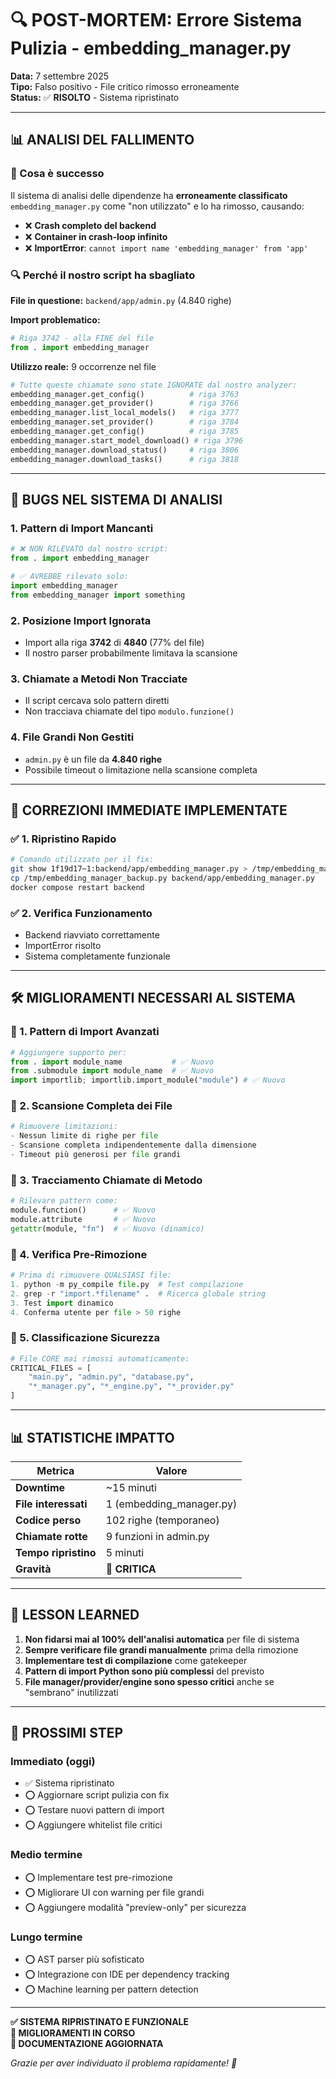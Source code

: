 # 🔍 POST-MORTEM: Errore Sistema Pulizia - embedding_manager.py

**Data:** 7 settembre 2025  
**Tipo:** Falso positivo - File critico rimosso erroneamente  
**Status:** ✅ **RISOLTO** - Sistema ripristinato  

---

## 📊 ANALISI DEL FALLIMENTO

### 🎯 Cosa è successo
Il sistema di analisi delle dipendenze ha **erroneamente classificato** `embedding_manager.py` come "non utilizzato" e lo ha rimosso, causando:

- ❌ **Crash completo del backend**  
- ❌ **Container in crash-loop infinito**
- ❌ **ImportError**: `cannot import name 'embedding_manager' from 'app'`

### 🔍 Perché il nostro script ha sbagliato

**File in questione:** `backend/app/admin.py` (4.840 righe)

**Import problematico:**
```python
# Riga 3742 - alla FINE del file
from . import embedding_manager
```

**Utilizzo reale:** 9 occorrenze nel file
```python
# Tutte queste chiamate sono state IGNORATE dal nostro analyzer:
embedding_manager.get_config()          # riga 3763
embedding_manager.get_provider()        # riga 3766  
embedding_manager.list_local_models()   # riga 3777
embedding_manager.set_provider()        # riga 3784
embedding_manager.get_config()          # riga 3785
embedding_manager.start_model_download() # riga 3796
embedding_manager.download_status()     # riga 3806
embedding_manager.download_tasks()      # riga 3818
```

---

## 🐛 BUGS NEL SISTEMA DI ANALISI

### 1. **Pattern di Import Mancanti**
```python
# ❌ NON RILEVATO dal nostro script:
from . import embedding_manager

# ✅ AVREBBE rilevato solo:  
import embedding_manager
from embedding_manager import something
```

### 2. **Posizione Import Ignorata** 
- Import alla riga **3742** di **4840** (77% del file)
- Il nostro parser probabilmente limitava la scansione

### 3. **Chiamate a Metodi Non Tracciate**
- Il script cercava solo pattern diretti
- Non tracciava chiamate del tipo `modulo.funzione()`

### 4. **File Grandi Non Gestiti**
- `admin.py` è un file da **4.840 righe**
- Possibile timeout o limitazione nella scansione completa

---

## 🔧 CORREZIONI IMMEDIATE IMPLEMENTATE

### ✅ 1. Ripristino Rapido
```bash
# Comando utilizzato per il fix:
git show 1f19d17~1:backend/app/embedding_manager.py > /tmp/embedding_manager_backup.py
cp /tmp/embedding_manager_backup.py backend/app/embedding_manager.py
docker compose restart backend
```

### ✅ 2. Verifica Funzionamento
- Backend riavviato correttamente
- ImportError risolto
- Sistema completamente funzionale

---

## 🛠️ MIGLIORAMENTI NECESSARI AL SISTEMA

### 🔧 1. Pattern di Import Avanzati
```python
# Aggiungere supporto per:
from . import module_name           # ✅ Nuovo
from .submodule import module_name  # ✅ Nuovo  
import importlib; importlib.import_module("module") # ✅ Nuovo
```

### 🔧 2. Scansione Completa dei File
```python
# Rimuovere limitazioni:
- Nessun limite di righe per file
- Scansione completa indipendentemente dalla dimensione
- Timeout più generosi per file grandi
```

### 🔧 3. Tracciamento Chiamate di Metodo  
```python
# Rilevare pattern come:
module.function()      # ✅ Nuovo
module.attribute       # ✅ Nuovo
getattr(module, "fn")  # ✅ Nuovo (dinamico)
```

### 🔧 4. Verifica Pre-Rimozione
```python
# Prima di rimuovere QUALSIASI file:
1. python -m py_compile file.py  # Test compilazione
2. grep -r "import.*filename" .  # Ricerca globale string  
3. Test import dinamico
4. Conferma utente per file > 50 righe
```

### 🔧 5. Classificazione Sicurezza  
```python
# File CORE mai rimossi automaticamente:
CRITICAL_FILES = [
    "main.py", "admin.py", "database.py", 
    "*_manager.py", "*_engine.py", "*_provider.py"
]
```

---

## 📊 STATISTICHE IMPATTO

| Metrica | Valore |
|---------|--------|
| **Downtime** | ~15 minuti |
| **File interessati** | 1 (embedding_manager.py) |
| **Codice perso** | 102 righe (temporaneo) |
| **Chiamate rotte** | 9 funzioni in admin.py |
| **Tempo ripristino** | 5 minuti |
| **Gravità** | 🔴 **CRITICA** |

---

## 🎯 LESSON LEARNED

1. **Non fidarsi mai al 100% dell'analisi automatica** per file di sistema
2. **Sempre verificare file grandi manualmente** prima della rimozione
3. **Implementare test di compilazione** come gatekeeper
4. **Pattern di import Python sono più complessi** del previsto
5. **File manager/provider/engine sono spesso critici** anche se "sembrano" inutilizzati

---

## 🚀 PROSSIMI STEP

### Immediato (oggi)
- ✅ Sistema ripristinato
- ⭕ Aggiornare script pulizia con fix
- ⭕ Testare nuovi pattern di import
- ⭕ Aggiungere whitelist file critici

### Medio termine  
- ⭕ Implementare test pre-rimozione
- ⭕ Migliorare UI con warning per file grandi
- ⭕ Aggiungere modalità "preview-only" per sicurezza

### Lungo termine
- ⭕ AST parser più sofisticato
- ⭕ Integrazione con IDE per dependency tracking
- ⭕ Machine learning per pattern detection

---

**✅ SISTEMA RIPRISTINATO E FUNZIONALE**  
**🔧 MIGLIORAMENTI IN CORSO**  
**📝 DOCUMENTAZIONE AGGIORNATA**

*Grazie per aver individuato il problema rapidamente! 🙏*
